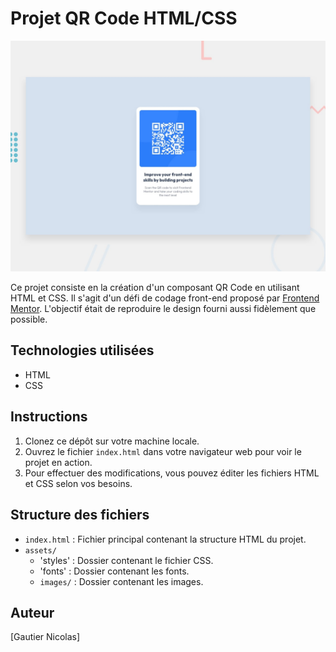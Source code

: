 # Projet QR Code HTML/CSS

![Aperçu du projet](./assets/images/desktop-preview.jpg)

Ce projet consiste en la création d'un composant QR Code en utilisant HTML et CSS. Il s'agit d'un défi de codage front-end proposé par [Frontend Mentor](https://www.frontendmentor.io). L'objectif était de reproduire le design fourni aussi fidèlement que possible.

## Technologies utilisées

- HTML
- CSS

## Instructions

1. Clonez ce dépôt sur votre machine locale.
2. Ouvrez le fichier `index.html` dans votre navigateur web pour voir le projet en action.
3. Pour effectuer des modifications, vous pouvez éditer les fichiers HTML et CSS selon vos besoins.

## Structure des fichiers

- `index.html` : Fichier principal contenant la structure HTML du projet.
- `assets/`
  - 'styles'  : Dossier contenant le fichier CSS.
  - 'fonts'   : Dossier contenant les fonts.
  - `images/` : Dossier contenant les images.


## Auteur

[Gautier Nicolas]